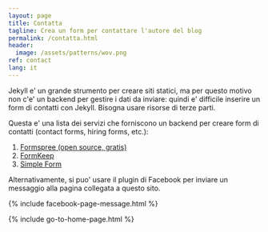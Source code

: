 ```yaml
---
layout: page
title: Contatta
tagline: Crea un form per contattare l'autore del blog
permalink: /contatta.html
header:
  image: /assets/patterns/wov.png
ref: contact
lang: it
---
```


Jekyll e' un grande strumento per creare siti statici, ma per questo motivo non c'e' un backend per gestire i dati da inviare: quindi e' difficile inserire un form di contatti con Jekyll. Bisogna usare risorse di terze parti.

Questa e' una lista dei servizi che forniscono un backend per creare form di contatti (contact forms, hiring forms, etc.):
1. [Formspree (open source, gratis)](https://formspree.io/)
2. [FormKeep](https://formkeep.com/guides/contact-form-jekyll)
3. [Simple Form](https://getsimpleform.com/)

Alternativamente, si puo' usare il plugin di Facebook per inviare un messaggio alla pagina collegata a questo sito.

{% include facebook-page-message.html %}

{% include go-to-home-page.html %}
